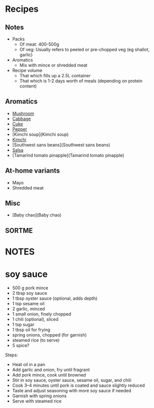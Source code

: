 # Recipes
## Notes
* Packs
    * Of meat: 400-500g
    * Of veg: Usually refers to peeled or pre-chopped veg (eg shallot, garlic)
* Aromatics
    * Mix with mince or shredded meat
* Recipe volume
    * That which fills up a 2.5L container
    * That which is 1-2 days worth of meals (depending on protein content)

## Aromatics
* [Mushroom](Mushroom)
* [Cabbage](Cabbage)
* [Cuke](Cuke)
* [Pepper](Peppers)
* [Kimchi soup](Kimchi soup)
* [Kimchi](Kimchi)
* [Southwest sans beans](Southwest sans beans)
* [Salsa](Salsa)
* [Tamarind tomato pinapple](Tamarind tomato pinapple)

## At-home variants
* Mayo
* Shredded meat

## Misc
* [Baby chao](Baby chao)

## SORTME

# NOTES



# soy sauce
* 500 g pork mince
* 2 tbsp soy sauce
* 1 tbsp oyster sauce (optional, adds depth)
* 1 tsp sesame oil
* 2 garlic, minced
* 1 small onion, finely chopped
* 1 chili (optional), sliced
* 1 tsp sugar
* 1 tbsp oil for frying
* spring onions, chopped (for garnish)
* steamed rice (to serve)
* 5 spice?

Steps:
* Heat oil in a pan
* Add garlic and onion, fry until fragrant
* Add pork mince, cook until browned
* Stir in soy sauce, oyster sauce, sesame oil, sugar, and chili
* Cook 3–4 minutes until pork is coated and sauce slightly reduced
* Taste and adjust seasoning with more soy sauce if needed
* Garnish with spring onions
* Serve with steamed rice
